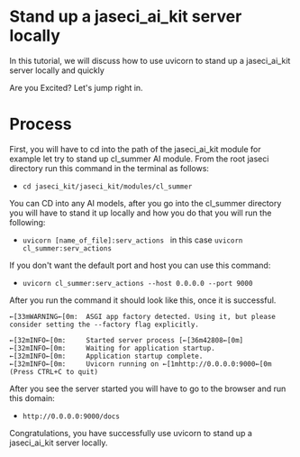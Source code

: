 # Stand up a jaseci_ai_kit server locally

In this tutorial, we will discuss how to use uvicorn to stand up a jaseci_ai_kit server locally and quickly

Are you Excited? Let's jump right in.

# Process
First, you will have to cd into the path of the jaseci_ai_kit module for example let try to stand up cl_summer AI module. From the root jaseci directory run this command in the terminal as follows:

* `cd jaseci_kit/jaseci_kit/modules/cl_summer`

You can CD into any AI models, after you go into the cl_summer directory you will have to stand it up locally and how you do that you will run the following:

* `uvicorn [name_of_file]:serv_actions ` in this case `uvicorn cl_summer:serv_actions`

If you don't want the default port and host you can use this command:
* `uvicorn cl_summer:serv_actions --host 0.0.0.0 --port 9000`

After you run the command it should look like this, once it is successful.

```
←[33mWARNING←[0m:  ASGI app factory detected. Using it, but please consider setting the --factory flag explicitly.

←[32mINFO←[0m:     Started server process [←[36m42808←[0m]
←[32mINFO←[0m:     Waiting for application startup.
←[32mINFO←[0m:     Application startup complete.
←[32mINFO←[0m:     Uvicorn running on ←[1mhttp://0.0.0.0:9000←[0m (Press CTRL+C to quit)
```

After you see the server started you will have to go to the browser and run this domain:
* `http://0.0.0.0:9000/docs`

Congratulations, you have successfully use uvicorn to stand up a jaseci_ai_kit server locally.